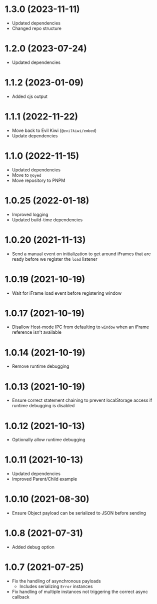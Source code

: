 # 1.3.0 (2023-11-11)

- Updated dependencies
- Changed repo structure

# 1.2.0 (2023-07-24)

- Updated dependencies

# 1.1.2 (2023-01-09)

- Added cjs output

# 1.1.1 (2022-11-22)

- Move back to Evil Kiwi (`@evilkiwi/embed`)
- Update dependencies

# 1.1.0 (2022-11-15)

- Updated dependencies
- Move to `@oyed`
- Move repository to PNPM

# 1.0.25 (2022-01-18)

- Improved logging
- Updated build-time dependencies

# 1.0.20 (2021-11-13)

- Send a manual event on initialization to get around iFrames that are ready before we register the `load` listener

# 1.0.19 (2021-10-19)

- Wait for iFrame load event before registering window

# 1.0.17 (2021-10-19)

- Disallow Host-mode IPC from defaulting to `window` when an iFrame reference isn't available

# 1.0.14 (2021-10-19)

- Remove runtime debugging

# 1.0.13 (2021-10-19)

- Ensure correct statement chaining to prevent localStorage access if runtime debugging is disabled

# 1.0.12 (2021-10-13)

- Optionally allow runtime debugging

# 1.0.11 (2021-10-13)

- Updated dependencies
- Improved Parent/Child example

# 1.0.10 (2021-08-30)

- Ensure Object payload can be serialized to JSON before sending

# 1.0.8 (2021-07-31)

- Added debug option

# 1.0.7 (2021-07-25)

- Fix the handling of asynchronous payloads
  - Includes serializing `Error` instances
- Fix handling of multiple instances not triggering the correct async callback
